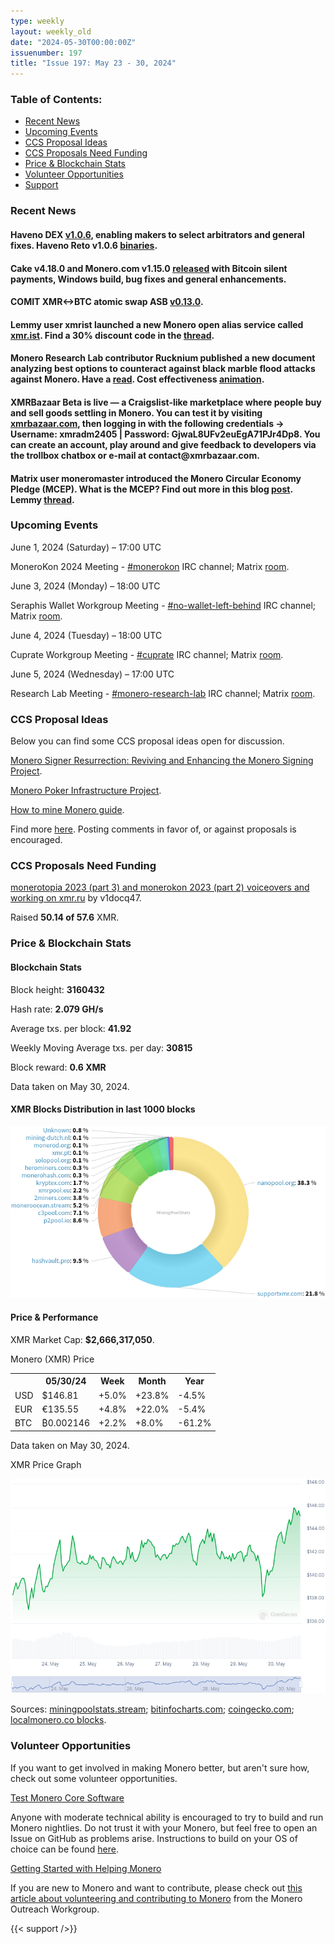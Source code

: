 ```yaml
---
type: weekly
layout: weekly_old
date: "2024-05-30T00:00:00Z"
issuenumber: 197
title: "Issue 197: May 23 - 30, 2024"
---
```


<h3>Table of Contents:</h3>
<ul class="contents">
    <li><a href="#news">Recent News</a></li>
    <li><a href="#events">Upcoming Events</a></li>
    <li><a href="#ideas">CCS Proposal Ideas</a></li>
    <li><a href="#proposals">CCS Proposals Need Funding</a></li>
    <li><a href="#stats">Price & Blockchain Stats</a></li>
    <li><a href="#volunteer">Volunteer Opportunities</a></li>
    <li><a href="#support">Support</a></li>
</ul>

<h3 id="news">Recent News</h3>

<div class="newsbyte">
    <h4>Haveno DEX <a href="https://github.com/haveno-dex/haveno/releases/tag/1.0.6" target="_blank">v1.0.6</a>, enabling makers to select arbitrators and general fixes. Haveno Reto v1.0.6 <a href="https://github.com/retoaccess1/haveno-reto/releases/tag/v1.0.6" target="_blank">binaries</a>.</h4>
</div>

<div class="newsbyte">
    <h4>Cake v4.18.0 and Monero.com v1.15.0 <a href="https://github.com/cake-tech/cake_wallet/releases/tag/v4.18.0" target="_blank">released</a> with Bitcoin silent payments, Windows build, bug fixes and general enhancements.</h4>
</div>

<div class="newsbyte">
    <h4>COMIT XMR<->BTC atomic swap ASB <a href="https://github.com/comit-network/xmr-btc-swap/releases/tag/0.13.0" target="_blank">v0.13.0</a>.</h4>
</div>

<div class="newsbyte">
    <h4>Lemmy user xmrist launched a new Monero open alias service called <a href="https://xmr.ist/" target="_blank">xmr.ist</a>. Find a 30% discount code in the <a href="https://monero.town/post/3268970" target="_blank">thread</a>.</h4>
</div>

<div class="newsbyte">
    <h4>Monero Research Lab contributor Rucknium published a new document analyzing best options to counteract against black marble flood attacks against Monero. Have a <a href="https://github.com/Rucknium/misc-research/blob/main/Monero-Black-Marble-Flood/pdf/monero-black-marble-optimal-fee-ring-size.pdf" target="_blank">read</a>. Cost effectiveness <a href="https://github.com/Rucknium/misc-research/blob/main/Monero-Black-Marble-Flood/pdf/cost-effectiveness-animation.gif" target="_blank">animation</a>. </h4>
</div>

<div class="newsbyte">
    <h4>XMRBazaar Beta is live — a Craigslist-like marketplace where people buy and sell goods settling in Monero. You can test it by visiting <a href="https://xmrbazaar.com/" target="_blank">xmrbazaar.com</a>, then logging in with the following credentials → Username: xmradm2405 | Password: GjwaL8UFv2euEgA71PJr4Dp8. You can create an account, play around and give feedback to developers via the trollbox chatbox or e-mail at contact@xmrbazaar.com.</h4>
</div>

<div class="newsbyte">
    <h4>Matrix user moneromaster introduced the Monero Circular Economy Pledge (MCEP). What is the MCEP? Find out more in this blog <a href="https://moneromaster.substack.com/p/mcep" target="_blank">post</a>. Lemmy <a href="https://monero.town/post/3295696" target="_blank">thread</a>.</h4>
</div>

<h3 id="events">Upcoming Events</h3>

<div class="event">
    <p class="date" markdown="1">June 1, 2024 (Saturday) – 17:00 UTC</p>
    <p markdown="1">MoneroKon 2024 Meeting - <a href="irc://irc.libera.chat/#monerokon" target="_blank">#monerokon</a> IRC channel; Matrix <a href="https://matrix.to/#/#monerokon:matrix.org" target="_blank">room</a>.</p>
</div>

<div class="event">
    <p class="date" markdown="1">June 3, 2024 (Monday) – 18:00 UTC</p>
    <p markdown="1">Seraphis Wallet Workgroup Meeting - <a href="irc://irc.libera.chat/#no-wallet-left-behind" target="_blank">#no-wallet-left-behind</a> IRC channel; Matrix <a href="https://matrix.to/#/#no-wallet-left-behind:monero.social" target="_blank">room</a>.</p>
</div>

<div class="event">
    <p class="date" markdown="1">June 4, 2024 (Tuesday) – 18:00 UTC</p>
    <p markdown="1">Cuprate Workgroup Meeting - <a href="irc://irc.libera.chat/#cuprate" target="_blank">#cuprate</a> IRC channel; Matrix <a href="https://matrix.to/#/#cuprate:monero.social" target="_blank">room</a>.</p>
</div>

<div class="event">
    <p class="date" markdown="1">June 5, 2024 (Wednesday) – 17:00 UTC</p>
    <p markdown="1">Research Lab Meeting - <a href="irc://irc.libera.chat/#monero-research-lab" target="_blank">#monero-research-lab</a> IRC channel; Matrix <a href="https://matrix.to/#/#monero-research-lab:monero.social" target="_blank">room</a>.</p>
</div>

<h3 id="ideas">CCS Proposal Ideas</h3>

<p>Below you can find some CCS proposal ideas open for discussion.</p>

<div class="proposal">
<p><a href="https://repo.getmonero.org/monero-project/ccs-proposals/-/merge_requests/465" target="_blank">Monero Signer Resurrection: Reviving and Enhancing the Monero Signing Project</a>.</p>
</div>

<div class="proposal">
<p><a href="https://repo.getmonero.org/monero-project/ccs-proposals/-/merge_requests/461" target="_blank">Monero Poker Infrastructure Project</a>.</p>
</div>

<div class="proposal">
<p><a href="https://repo.getmonero.org/monero-project/ccs-proposals/-/merge_requests/451" target="_blank">How to mine Monero guide</a>.</p>
</div>

<div class="proposal">
<p>Find more <a href="https://ccs.getmonero.org/ideas/" target="_blank">here</a>. Posting comments in favor of, or against proposals is encouraged.</p>
</div>

<h3 id="proposals">CCS Proposals Need Funding</h3>

<div class="proposal">
    <p><a href="https://ccs.getmonero.org/proposals/v1docq47-monerotopia-2023-part-3-and-monerokon-2023-part-2-voiceovers-and-working-on-xmr.ru.html" target="_blank">monerotopia 2023 (part 3) and monerokon 2023 (part 2) voiceovers and working on xmr.ru</a> by v1docq47.</p>
    <p>Raised <b>50.14 of 57.6</b> XMR.</p>
</div>

<h3 id="stats">Price & Blockchain Stats</h3>

<h4 class="stat">Blockchain Stats</h4>

<div class="bcstats">
    <p>Block height: <b>3160432</b></p>
    <p>Hash rate: <b>2.079 GH/s</b></p>
    <p>Average txs. per block: <b>41.92</b></p>
    <p>Weekly Moving Average txs. per day: <b>30815</b></p>
    <p>Block reward: <b>0.6 XMR</b></p>
</div>
<p class="note">Data taken on May 30, 2024.</p>

<h4 class="stat">XMR Blocks Distribution in last 1000 blocks</h4>
<p><img src="/img/hashrate-pool-distribution-05301.png" alt="Hashrate Pool Distribution Pie Chart"/></p>

<h4 class="stat" id="price-stat">Price & Performance</h4>

<div class="price-intro">XMR Market Cap: <b>$2,666,317,050</b>.</div>

<p class="table-title">Monero (XMR) Price</p>
<table class="price-table">
  <tr class="row1">
    <th></th>
    <th>05/30/24</th>
    <th>Week</th>
    <th>Month</th>
    <th>Year</th>
  </tr>
  <tr>
    <td data-th="XMR to">USD</td>
    <td data-th="05/30/24">$146.81</td>
    <td data-th="Week" class="green">+5.0%</td>
    <td data-th="Month" class="green">+23.8%</td>
    <td data-th="Year" class="red">-4.5%</td>
  </tr>
  <tr class="row3">
    <td data-th="XMR to">EUR</td>
    <td data-th="05/30/24">€135.55</td>
    <td data-th="Week" class="green">+4.8%</td>
    <td data-th="Month" class="green">+22.0%</td>
    <td data-th="Year" class="red">-5.4%</td>
  </tr>
  <tr>
    <td data-th="XMR to">BTC</td>
    <td data-th="05/30/24">₿0.002146</td>
    <td data-th="Week" class="green">+2.2%</td>
    <td data-th="Month" class="green">+8.0%</td>
    <td data-th="Year" class="red">-61.2%</td>
  </tr>
</table>
<p class="note">Data taken on May 30, 2024.</p>

<p class="table-title">XMR Price Graph</p>

![XMR Price Graph 05/23/24-05/30/24](/img/weekly-chart-05301.png "XMR Price Graph 05/23/24-05/30/24")

Sources: <a href="https://miningpoolstats.stream/monero" target="_blank">miningpoolstats.stream</a>; <a href="https://bitinfocharts.com/monero/" target="_blank">bitinfocharts.com</a>; <a href="https://www.coingecko.com/en/coins/monero" target="_blank">coingecko.com</a>; <a href="https://localmonero.co/blocks" target="_blank">localmonero.co blocks</a>.

<h3 id="volunteer">Volunteer Opportunities</h3>

<p>If you want to get involved in making Monero better, but aren't sure how, check out some volunteer opportunities.</p>

<div class="newsbyte">
    <p class="date"><a href="https://github.com/monero-project/monero" target="_blank">Test Monero Core Software</a></p>
    <p>Anyone with moderate technical ability is encouraged to try to build and run Monero nightlies. Do not trust it with your Monero, but feel free to open an Issue on GitHub as problems arise. Instructions to build on your OS of choice can be found <a href="https://github.com/monero-project/monero#compiling-monero-from-source" target="_blank">here</a>. </p>
</div>

<div class="newsbyte">
    <p class="date"><a href="https://github.com/monero-project/monero" target="_blank">Getting Started with Helping Monero</a></p>
    <p>If you are new to Monero and want to contribute, please check out <a href="https://web.archive.org/web/20200805013127/https://www.monerooutreach.org/stories/getting-started-helping-monero.html" target="_blank">this article about volunteering and contributing to Monero</a> from the Monero Outreach Workgroup. </p>
</div>

{{< support />}}

